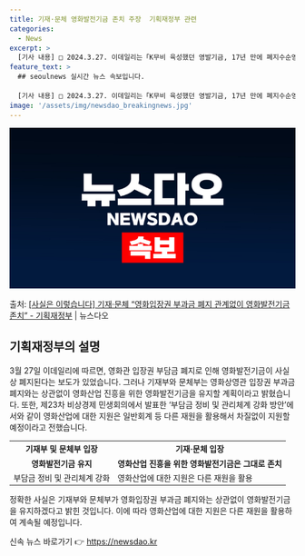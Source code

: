 ```yaml
---
title: 기재·문체 영화발전기금 존치 주장  기획재정부 관련
categories:
  - News
excerpt: >
  [기사 내용] □ 2024.3.27. 이데일리는「K무비 육성했던 영발기금, 17년 만에 폐지수순영화계 최악의…
feature_text: >
  ## seoulnews 실시간 뉴스 속보입니다.

  [기사 내용] □ 2024.3.27. 이데일리는「K무비 육성했던 영발기금, 17년 만에 폐지수순영화계 최악의…
image: '/assets/img/newsdao_breakingnews.jpg'
---
```


![뉴스다오 속보](/assets/img/newsdao_breakingnews.jpg)

<p>출처: <a href="https://newsdao.kr/3466" rel="dofollow">[사실은 이렇습니다] 기재·문체 “영화입장권 부과금 폐지 관계없이 영화발전기금 존치” - 기획재정부</a> | 뉴스다오</p>

<h2 data-ke-size="size26">기획재정부의 설명</h2>
<p data-ke-size="size16">3월 27일 이데일리에 따르면, 영화관 입장권 부담금 폐지로 인해 영화발전기금이 사실상 폐지된다는 보도가 있었습니다. 그러나 기재부와 문체부는 영화상영관 입장권 부과금 폐지와는 상관없이 영화산업 진흥을 위한 영화발전기금을 유지할 계획이라고 밝혔습니다. 또한, 제23차 비상경제 민생회의에서 발표한 ‘부담금 정비 및 관리체계 강화 방안’에서와 같이 영화산업에 대한 지원은 일반회계 등 다른 재원을 활용해서 차질없이 지원할 예정이라고 전했습니다.</p>

<table>
  <tr>
    <th>기재부 및 문체부 입장</th>
    <th>기재·문체 입장</th>
  </tr>
  <tr>
    <td style="text-align: center; height: 17px;"><b>영화발전기금 유지</b></td>
    <td style="text-align: center; height: 17px;"><b>영화산업 진흥을 위한 영화발전기금은 그대로 존치</b></td>
  </tr>
  <tr>
    <td>부담금 정비 및 관리체계 강화</td>
    <td>영화산업에 대한 지원은 다른 재원을 활용</td>
  </tr>
</table>

<p data-ke-size="size16">정확한 사실은 기재부와 문체부가 영화입장권 부과금 폐지와는 상관없이 영화발전기금을 유지하겠다고 밝힌 것입니다. 이에 따라 영화산업에 대한 지원은 다른 재원을 활용하여 계속될 예정입니다.</p> 

신속 뉴스 바로가기 👉 <a href="https://newsdao.kr" rel="dofollow">https://newsdao.kr</a>


